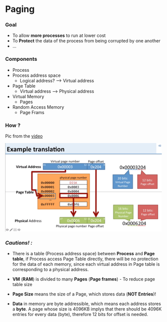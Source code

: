 # Paging

### Goal   
- To allow **more processes** to run at lower cost
- To **Protect** the data of the process from being corrupted by one another 
- ...

### Components
- Process
- Process address space
  - Logical address?  --> Virtual address  
- Page Table 
  - Virtual address --> Physical address
- Virtual Memory
  - Pages 
- Random Access Memory
  - Page Frams 

### How ?
Pic from the [video](https://www.youtube.com/watch?v=6neHHkI0Z0o&t=26s)  

![Paging](../images/Paging.png)


### _Cautions! :_  
- There is a table (Process address space) between **Process** and **Page table**, if Process access Page Table directly, there will be no protection for the data of each memory, since each virtual address in Page table is corresponding to a physical address. 

- **VM** (**RAM**) is divided to many **Pages** (**Page frames**) - To reduce page table size

- **Page Size** means the size of a Page, which stores data (**NOT Entries**)! 

- **Data** in memory are byte addressible, which means each address stores a **byte**. A page whose size is 4096KB implys that there should be 4096K entries for every data (byte), therefore 12 bits for offset is needed.

